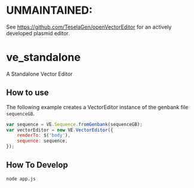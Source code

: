 # UNMAINTAINED: 
See https://github.com/TeselaGen/openVectorEditor for an actively developed plasmid editor.

ve_standalone
=============

A Standalone Vector Editor

How to use
------
The following example creates a VectorEditor instance of the genbank file `sequenceGB`.

```js
var sequence = VE.Sequence.fromGenbank(sequenceGB);
var vectorEditor = new VE.VectorEditor({
	renderTo: $('body'),
	sequence: sequence,
});
```

How To Develop 
------
```
node app.js
````